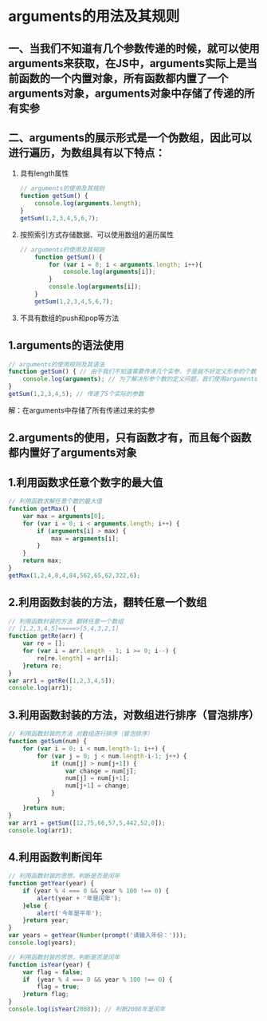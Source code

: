 # arguments的用法及其规则

## 一、当我们不知道有几个参数传递的时候，就可以使用arguments来获取，在JS中，arguments实际上是当前函数的一个内置对象，所有函数都内置了一个arguments对象，arguments对象中存储了传递的所有实参

## 二、arguments的展示形式是一个伪数组，因此可以进行遍历，为数组具有以下特点：

1. 具有length属性

   ```javaScript
   // arguments的使用及其规则
   function getSum() {
       console.log(arguments.length);
   }
   getSum(1,2,3,4,5,6,7);
   ```

2. 按照索引方式存储数据、可以使用数组的遍历属性

   ```javaScript
   // arguments的使用及其规则
       function getSum() {
           for (var i = 0; i < arguments.length; i++){
               console.log(arguments[i]);
           }
           console.log(arguments[i]);
       }
       getSum(1,2,3,4,5,6,7);
   ```

3. 不具有数组的push和pop等方法

## 1.arguments的语法使用

```JavaScript
// arguments的使用规则及其语法
function getSum() { // 由于我们不知道需要传递几个实参，于是就不好定义形参的个数
    console.log(arguments); // 为了解决形参个数的定义问题，我们使用arguments
}
getSum(1,2,3,4,5); // 传递了5个实际的参数
```

解：在arguments中存储了所有传递过来的实参

## 2.arguments的使用，只有函数才有，而且每个函数都内置好了arguments对象





## 1.利用函数求任意个数字的最大值

```javaScript
// 利用函数求解任意个数的最大值
function getMax() {
    var max = arguments[0];
    for (var i = 0; i < arguments.length; i++) {
        if (arguments[i] > max) {
            max = arguments[i];
        }
    }
    return max;
}
getMax(1,2,4,8,4,84,562,65,62,322,6);
```

## 2.利用函数封装的方法，翻转任意一个数组

```javaScript
// 利用函数封装的方法 翻转任意一个数组
// [1,2,3,4,5]=====>[5,4,3,2,1]
function getRe(arr) {
    var re = [];
    for (var i = arr.length - 1; i >= 0; i--) {
        re[re.length] = arr[i];
    }return re;
}
var arr1 = getRe([1,2,3,4,5]);
console.log(arr1);
```

## 3.利用函数封装的方法，对数组进行排序（冒泡排序）

```javaScript
// 利用函数封装的方法 对数组进行排序（冒泡排序）
function getSum(num) {
    for (var i = 0; i < num.length-1; i++) {
        for (var j = 0; j < num.length-i-1; j++) {
            if (num[j] > num[j+1]) {
                var change = num[j];
                num[j] = num[j+1];
                num[j+1] = change;
            }
        }
    }return num;
}
var arr1 = getSum([12,75,66,57,5,442,52,0]);
console.log(arr1);
```

## 4.利用函数判断闰年

```javaScript
// 利用函数封装的思想，判断是否是闰年
function getYear(year) {
    if (year % 4 === 0 && year % 100 !== 0) {
        alert(year + '年是闰年');
    }else {
        alert('今年是平年');
    }return year;
}
var years = getYear(Number(prompt('请输入年份：')));
console.log(years);
```

```javaScript
// 利用函数封装的思想，判断是否是闰年
function isYear(year) {
    var flag = false;
    if  (year % 4 === 0 && year % 100 !== 0) {
        flag = true;
    }return flag;
}
console.log(isYear(2008)); // 判断2008年是闰年
```
